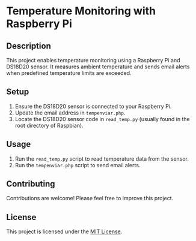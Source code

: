# Temperature Monitoring with Raspberry Pi

## Description

This project enables temperature monitoring using a Raspberry Pi and DS18D20 sensor. It measures ambient temperature and sends email alerts when predefined temperature limits are exceeded.

## Setup

1. Ensure the DS18D20 sensor is connected to your Raspberry Pi.
2. Update the email address in `tempenviar.php`.
3. Locate the DS18D20 sensor code in `read_temp.py` (usually found in the root directory of Raspbian).

## Usage

1. Run the `read_temp.py` script to read temperature data from the sensor.
2. Run the `tempenviar.php` script to send email alerts.

## Contributing

Contributions are welcome! Please feel free to improve this project.

## License

This project is licensed under the [MIT License](LICENSE).
